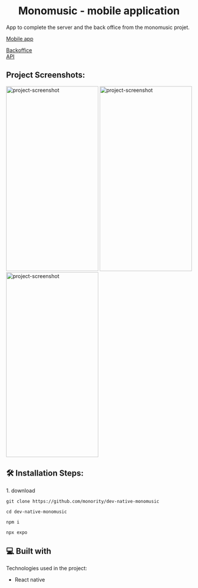 <h1 align="center" id="title">Monomusic - mobile application</h1>

<p id="description">App to complete the server and the back office from the monomusic projet.</p>
<a href="https://github.com/monority/dev-native-monomusic">Mobile app<a/>  

<a href="https://github.com/monority/dev-monomusic">Backoffice<a/>  
<a href="https://github.com/monority/api-monomusic">API<a/>  
<h2>Project Screenshots:</h2>

<img src="https://www.cjoint.com/doc/23_10/MJkm7dMBbGL_screenshot2.png" alt="project-screenshot" width="250" height="500/">
<img src="https://www.cjoint.com/doc/23_10/MJkm6jUD6VL_screenshot.png" alt="project-screenshot" width="250" height="500/">
<img src="https://www.cjoint.com/doc/23_10/MJkm5st40UL_screenshot1.png" alt="project-screenshot" width="250" height="500/">

<h2>🛠️ Installation Steps:</h2>

<p>1. download</p>

```
git clone https://github.com/monority/dev-native-monomusic
```

```
cd dev-native-monomusic
```

```
npm i
```

```
npx expo
```

  
  
<h2>💻 Built with</h2>

Technologies used in the project:

*   React native
